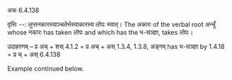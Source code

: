 

 अचः 6.4.138 


वृत्तिः --: लुप्तनकारस्याञ्चतेर्भस्याकारस्य लोपः स्यात्। The अकारः of the verbal root अन्चुँ whose नकारः has taken लोपः and which has the भ-सञ्ज्ञा, takes लोपः। 


उदाहरणम् – प्र अच् + शस् 4.1.2 = प्र अच् + अस् 1.3.4, 1.3.8, अङ्गम् has भ-सञ्ज्ञा by 1.4.18 = प्र च् + अस् 6.4.138 


Example continued below. 


